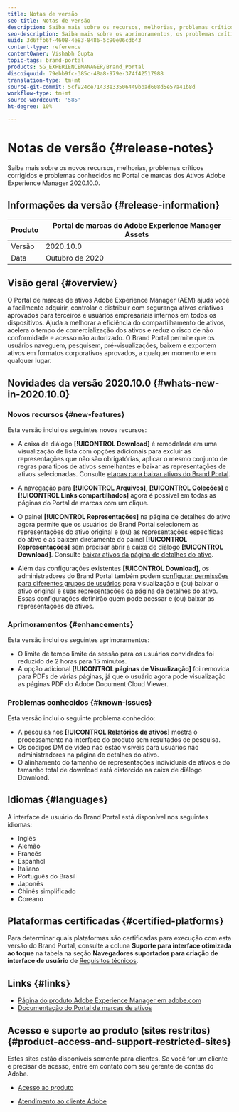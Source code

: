 ```yaml
---
title: Notas de versão
seo-title: Notas de versão
description: Saiba mais sobre os recursos, melhorias, problemas críticos corrigidos e problemas conhecidos no Portal de marcas dos ativos Adobe Experience Manager 2020.10.0.
seo-description: Saiba mais sobre os aprimoramentos, os problemas críticos corrigidos e os problemas conhecidos no Portal de marcas dos ativos Adobe Experience Manager 2020.10.0.
uuid: 3d6ffb6f-4608-4e83-8486-5c90e06cdb43
content-type: reference
contentOwner: Vishabh Gupta
topic-tags: brand-portal
products: SG_EXPERIENCEMANAGER/Brand_Portal
discoiquuid: 79ebb9fc-385c-48a8-979e-374f42517988
translation-type: tm+mt
source-git-commit: 5cf924ce71433e33506449bbad608d5e57a41b8d
workflow-type: tm+mt
source-wordcount: '585'
ht-degree: 10%

---
```



# Notas de versão {#release-notes}

Saiba mais sobre os novos recursos, melhorias, problemas críticos corrigidos e problemas conhecidos no Portal de marcas dos Ativos Adobe Experience Manager 2020.10.0.

## Informações da versão {#release-information}

| Produto | Portal de marcas do Adobe Experience Manager Assets |
|---|---|
| Versão | 2020.10.0 |
| Data | Outubro de 2020 |

## Visão geral {#overview}

O Portal de marcas de ativos Adobe Experience Manager (AEM) ajuda você a facilmente adquirir, controlar e distribuir com segurança ativos criativos aprovados para terceiros e usuários empresariais internos em todos os dispositivos. Ajuda a melhorar a eficiência do compartilhamento de ativos, acelera o tempo de comercialização dos ativos e reduz o risco de não conformidade e acesso não autorizado. O Brand Portal permite que os usuários naveguem, pesquisem, pré-visualizações, baixem e exportem ativos em formatos corporativos aprovados, a qualquer momento e em qualquer lugar.

## Novidades da versão 2020.10.0 {#whats-new-in-2020.10.0}

### Novos recursos {#new-features}

Esta versão inclui os seguintes novos recursos:

* A caixa de diálogo **[!UICONTROL Download]** é remodelada em uma visualização de lista com opções adicionais para excluir as representações que não são obrigatórias, aplicar o mesmo conjunto de regras para tipos de ativos semelhantes e baixar as representações de ativos selecionadas. Consulte [etapas para baixar ativos do Brand Portal](https://docs.adobe.com/content/help/en/experience-manager-brand-portal/using/download/brand-portal-download-assets.html#download-assets).

<!--
* The new **[!UICONTROL Download]** dialog now appears with all the renditions of the selected assets or folders containing assets in a list view, wherein the Brand Portal users can apply same set of renditions for similar asset types and download the selected asset renditions. 
-->

* A navegação para **[!UICONTROL Arquivos]**, **[!UICONTROL Coleções]** e **[!UICONTROL Links compartilhados]** agora é possível em todas as páginas do Portal de marcas com um clique.

* O painel **[!UICONTROL Representações]** na página de detalhes do ativo agora permite que os usuários do Brand Portal selecionem as representações do ativo original e (ou) as representações específicas do ativo e as baixem diretamente do painel **[!UICONTROL Representações]** sem precisar abrir a caixa de diálogo **[!UICONTROL Download]**. Consulte [baixar ativos da página de detalhes do ativo](https://docs.adobe.com/content/help/en/experience-manager-brand-portal/using/download/brand-portal-download-assets.html#download-assets-from-asset-details-page).

<!--
Brand Portal users can exclude specific renditions which are not required and directly download the original asset and its renditions from the **[!UICONTROL Renditions]** panel on the asset details page. 
-->

* Além das configurações existentes **[!UICONTROL Download]**, os administradores do Brand Portal também podem [configurar permissões para diferentes grupos de usuários](https://docs.adobe.com/content/help/en/experience-manager-brand-portal/using/download/brand-portal-download-assets.html#configure-download-permissions) para visualização e (ou) baixar o ativo original e suas representações da página de detalhes do ativo. Essas configurações definirão quem pode acessar e (ou) baixar as representações de ativos.

### Aprimoramentos {#enhancements}

Esta versão inclui os seguintes aprimoramentos:

* O limite de tempo limite da sessão para os usuários convidados foi reduzido de 2 horas para 15 minutos.
* A opção adicional **[!UICONTROL páginas de Visualização]** foi removida para PDFs de várias páginas, já que o usuário agora pode visualização as páginas PDF do Adobe Document Cloud Viewer.


<!--
### Critical Issues Fixed {#critical-issues-fixed}

This release includes fixes to the following critical issue:

* The users are not able to view the PDF pages if the PDF contains sub assets.
-->

### Problemas conhecidos {#known-issues}

Esta versão inclui o seguinte problema conhecido:

* A pesquisa nos **[!UICONTROL Relatórios de ativos]** mostra o processamento na interface do produto sem resultados de pesquisa.
* Os códigos DM de vídeo não estão visíveis para usuários não administradores na página de detalhes do ativo.
* O alinhamento do tamanho de representações individuais de ativos e do tamanho total de download está distorcido na caixa de diálogo Download.



<!--
* Download Settings configuration to configure asset download from Brand Portal. Fast download, custom renditions, and system renditions are the available configurations. 
-->

<!--
* Document Viewer has been introduced to enhance the PDF viewing experience. New options are available for viewing the PDF files in Brand Portal.

* Advances in the asset download process which improves the Brand Portal user experience while [downloading assets from Brand Portal](brand-portal-download-assets.md). Brand Portal administrators can configure **[!UICONTROL Fast Download]**, **[!UICONTROL Custom Renditions]**, and **[!UICONTROL System Renditions]** from the **[!UICONTROL Download]** settings. 

For details, see [what's new in Brand Portal 6.4.7](whats-new.md). 

### Critical Issues Fixed {#critical-issues-fixed-647}

This release includes fixes to the following critical issues:

* The viewer users are not permitted to share link for collections but the option to share is visible to them on the product interface.

* The **[!UICONTROL Download]** button on the options bar does not list all the licensed assets of the selected folder.

* The search takes longer to show the results for certain keywords.

* The **[!UICONTROL Agree]** and **[!UICONTROL Disagree]** check boxes does not appear on bulk selection of licensed and unlicensed assets during download.

* Filter-based search shows processing on the product interface with no search result. 

* The assets do not download from share link if the shared folder contains numerous and large assets.


### Known Issues {#known-issues-647}

This release includes the following known issues:

* If multiple assets are selected, license text does not appear on clicking Terms and Conditions on the license agreement page during download using share link.   

-->

## Idiomas {#languages}

A interface de usuário do Brand Portal está disponível nos seguintes idiomas:

* Inglês
* Alemão
* Francês
* Espanhol
* Italiano
* Português do Brasil
* Japonês
* Chinês simplificado
* Coreano

## Plataformas certificadas {#certified-platforms}

Para determinar quais plataformas são certificadas para execução com esta versão do Brand Portal, consulte a coluna **Suporte para interface otimizada ao toque** na tabela na seção **Navegadores suportados para criação de interface de usuário** de [Requisitos técnicos](https://helpx.adobe.com/experience-manager/6-4/sites/deploying/using/technical-requirements.html).

## Links {#links}

* [Página do produto Adobe Experience Manager em adobe.com](http://www.adobe.com/in/marketing-cloud/experience-manager.html)
* [Documentação do Portal de marcas de ativos](https://helpx.adobe.com/br/experience-manager/brand-portal/user-guide.html)

## Acesso e suporte ao produto (sites restritos) {#product-access-and-support-restricted-sites}

Estes sites estão disponíveis somente para clientes. Se você for um cliente e precisar de acesso, entre em contato com seu gerente de contas do Adobe.

<!--
* [https://daycare.day.com](https://daycare.day.com) 
-->

* [Acesso ao produto](https://login.marketing.adobe.com)

* [Atendimento ao cliente Adobe](https://helpx.adobe.com/contact.html)
